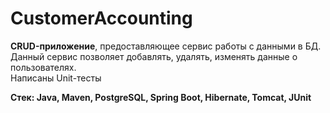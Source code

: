 # CustomerAccounting
<b>CRUD-приложение</b>, предоставляющее сервис работы с данными в БД. Данный сервис позволяет добавлять, удалять, изменять данные о пользователях.
<br>Написаны Unit-тесты

<b>Стек: Java, Maven, PostgreSQL, Spring Boot, Hibernate, Tomcat, JUnit



    
